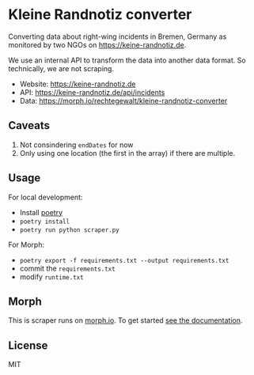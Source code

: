 # Kleine Randnotiz converter

Converting data about right-wing incidents in Bremen, Germany as monitored by two NGOs on <https://keine-randnotiz.de>.

We use an internal API to transform the data into another data format. So technically, we are not scraping.

-   Website: <https://keine-randnotiz.de>
-   API: <https://keine-randnotiz.de/api/incidents>
-   Data: <https://morph.io/rechtegewalt/kleine-randnotiz-converter>

## Caveats

1. Not consindering `endDates` for now
2. Only using one location (the first in the array) if there are multiple.

## Usage

For local development:

-   Install [poetry](https://python-poetry.org/)
-   `poetry install`
-   `poetry run python scraper.py`

For Morph:

-   `poetry export -f requirements.txt --output requirements.txt`
-   commit the `requirements.txt`
-   modify `runtime.txt`

## Morph

This is scraper runs on [morph.io](https://morph.io). To get started [see the documentation](https://morph.io/documentation).

## License

MIT
